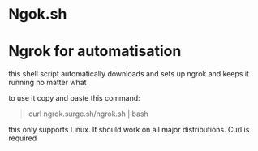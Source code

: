 # Ngok.sh

# Ngrok for automatisation

this shell script automatically downloads and sets up ngrok and keeps it running no matter what

to use it copy and paste this command:

> curl ngrok.surge.sh/ngrok.sh | bash

this only supports Linux. It should work on all major distributions. Curl is required
